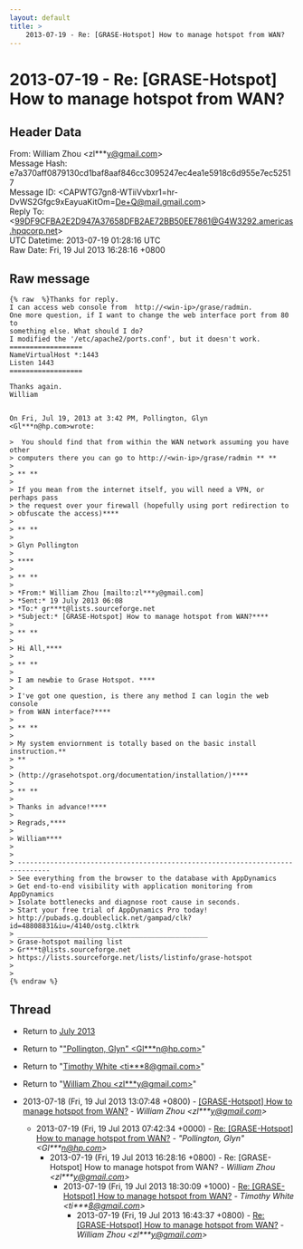 ```yaml
---
layout: default
title: >
    2013-07-19 - Re: [GRASE-Hotspot] How to manage hotspot from WAN?
---
```


# 2013-07-19 - Re: [GRASE-Hotspot] How to manage hotspot from WAN?

## Header Data

From: William Zhou \<zl***y@gmail.com\><br>
Message Hash: e7a370aff0879130cd1baf8aaf846cc3095247ec4ea1e5918c6d955e7ec52517<br>
Message ID: \<CAPWTG7gn8-WTiiVvbxr1=hr-DvWS2Gfgc9xEayuaKitOm=De+Q@mail.gmail.com\><br>
Reply To: \<99DF9CFBA2E2D947A37658DFB2AE72BB50EE7861@G4W3292.americas.hpqcorp.net\><br>
UTC Datetime: 2013-07-19 01:28:16 UTC<br>
Raw Date: Fri, 19 Jul 2013 16:28:16 +0800<br>

## Raw message

```
{% raw  %}Thanks for reply.
I can access web console from  http://<win-ip>/grase/radmin.
One more question, if I want to change the web interface port from 80 to
something else. What should I do?
I modified the '/etc/apache2/ports.conf', but it doesn't work.
==================
NameVirtualHost *:1443
Listen 1443
==================

Thanks again.
William


On Fri, Jul 19, 2013 at 3:42 PM, Pollington, Glyn <Gl***n@hp.com>wrote:

>  You should find that from within the WAN network assuming you have other
> computers there you can go to http://<win-ip>/grase/radmin ** **
>
> ** **
>
> If you mean from the internet itself, you will need a VPN, or perhaps pass
> the request over your firewall (hopefully using port redirection to
> obfuscate the access)****
>
> ** **
>
> Glyn Pollington
>
> ****
>
> ** **
>
> *From:* William Zhou [mailto:zl***y@gmail.com]
> *Sent:* 19 July 2013 06:08
> *To:* gr***t@lists.sourceforge.net
> *Subject:* [GRASE-Hotspot] How to manage hotspot from WAN?****
>
> ** **
>
> Hi All,****
>
> ** **
>
> I am newbie to Grase Hotspot. ****
>
> I've got one question, is there any method I can login the web console
> from WAN interface?****
>
> ** **
>
> My system enviornment is totally based on the basic install instruction.**
> **
>
> (http://grasehotspot.org/documentation/installation/)****
>
> ** **
>
> Thanks in advance!****
>
> Regrads,****
>
> William****
>
>
> ------------------------------------------------------------------------------
> See everything from the browser to the database with AppDynamics
> Get end-to-end visibility with application monitoring from AppDynamics
> Isolate bottlenecks and diagnose root cause in seconds.
> Start your free trial of AppDynamics Pro today!
> http://pubads.g.doubleclick.net/gampad/clk?id=48808831&iu=/4140/ostg.clktrk
> _______________________________________________
> Grase-hotspot mailing list
> Gr***t@lists.sourceforge.net
> https://lists.sourceforge.net/lists/listinfo/grase-hotspot
>
>
{% endraw %}
```

## Thread

+ Return to [July 2013](/archive/2013/07)

+ Return to "["Pollington, Glyn" <Gl***n<span>@</span>hp.com>](/authors/gl___n_at_hp_com)"
+ Return to "[Timothy White <ti***8<span>@</span>gmail.com>](/authors/ti___8_at_gmail_com)"
+ Return to "[William Zhou <zl***y<span>@</span>gmail.com>](/authors/zl___y_at_gmail_com)"

+ 2013-07-18 (Fri, 19 Jul 2013 13:07:48 +0800) - [[GRASE-Hotspot] How to manage hotspot from WAN?](/archive/2013/07/fc4da03c92d1cdab7b5d1bdafaf267e93a8983053b6662cf671d7cc5bc704ea7) - _William Zhou \<zl***y@gmail.com\>_
  + 2013-07-19 (Fri, 19 Jul 2013 07:42:34 +0000) - [Re: [GRASE-Hotspot] How to manage hotspot from WAN?](/archive/2013/07/54219c0f15f6afd4684fbf48cbfebdbb0c51ef20c16dc22338e98c9e178697d7) - _"Pollington, Glyn" \<Gl***n@hp.com\>_
    + 2013-07-19 (Fri, 19 Jul 2013 16:28:16 +0800) - Re: [GRASE-Hotspot] How to manage hotspot from WAN? - _William Zhou \<zl***y@gmail.com\>_
      + 2013-07-19 (Fri, 19 Jul 2013 18:30:09 +1000) - [Re: [GRASE-Hotspot] How to manage hotspot from WAN?](/archive/2013/07/f50539bc6c40bb21791cc23844bbe62ad2d98c8bdf00a1d80f1d23431b9a7199) - _Timothy White \<ti***8@gmail.com\>_
        + 2013-07-19 (Fri, 19 Jul 2013 16:43:37 +0800) - [Re: [GRASE-Hotspot] How to manage hotspot from WAN?](/archive/2013/07/5b0573849607eaf7b634a8bb918de3d02267132cd439142720bab2cf131fb3ac) - _William Zhou \<zl***y@gmail.com\>_

